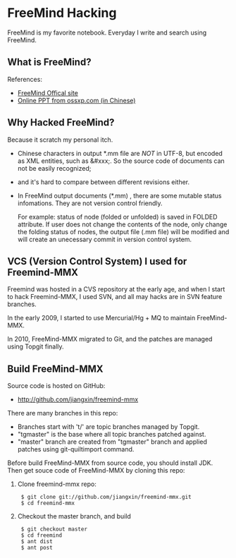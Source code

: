 # FreeMind Hacking

FreeMind is my favorite notebook. Everyday I write and search using FreeMind.

## What is FreeMind?

References:

* [FreeMind Offical site](http://freemind.sourceforge.net/)
* [Online PPT from ossxp.com (in Chinese)](http://www.ossxp.com/HelpCenter/00000_OSSXP/AboutUs_Slide/1010%20开源小礼物)

## Why Hacked FreeMind?

Because it scratch my personal itch.

* Chinese characters in output \*.mm file are *NOT* in UTF-8, but encoded
  as XML entities, such as &#xxx;. So the source code of documents can
  not be easily recognized;

* and it's hard to compare between different revisions either.

* In FreeMind output documents (\*.mm) , there are some mutable status
  infomations. They are not version control friendly.

  For example: status of node (folded or unfolded) is saved in FOLDED
  attribute. If user does not change the contents of the node, only
  change the folding status of nodes, the output file (.mm file) will
  be modified and will create an unecessary commit in version control
  system.

## VCS (Version Control System) I used for Freemind-MMX

Freemind was hosted in a CVS repository at the early age, and when I start
to hack Freemind-MMX, I used SVN, and all may hacks are in SVN feature
branches.

In the early 2009, I started to use Mercurial/Hg + MQ to maintain
FreeMind-MMX.

In 2010, FreeMind-MMX migrated to Git, and the patches are managed using
Topgit finally.

## Build FreeMind-MMX

Source code is hosted on GitHub:

* <http://github.com/jiangxin/freemind-mmx>

There are many branches in this repo:

* Branches start with 't/' are topic branches managed by Topgit.
* "tgmaster" is the base where all topic branches patched against.
* "master" branch are created from "tgmaster" branch and applied patches
  using git-quiltimport command.

Before build FreeMind-MMX from source code, you should install JDK.
Then get souce code of FreeMind-MMX by cloning this repo:

1. Clone freemind-mmx repo:

        $ git clone git://github.com/jiangxin/freemind-mmx.git
        $ cd freemind-mmx

2. Checkout the master branch, and build

        $ git checkout master
        $ cd freemind
        $ ant dist
        $ ant post
